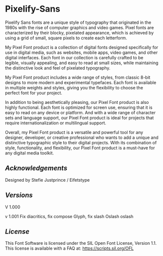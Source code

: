 # Pixelify-Sans
Pixelify Sans fonts are a unique style of typography that originated in the 1980s with the rise of computer graphics and video games. Pixel fonts are characterized by their blocky, pixelated appearance, which is achieved by using a grid of small, square pixels to create each letterform.

My Pixel Font product is a collection of digital fonts designed specifically for use in digital media, such as websites, mobile apps, video games, and other digital interfaces. Each font in our collection is carefully crafted to be legible, visually appealing, and easy to read at small sizes, while maintaining the distinctive look and feel of pixelated typography.

My Pixel Font product includes a wide range of styles, from classic 8-bit designs to more modern and experimental typefaces. Each font is available in multiple weights and styles, giving you the flexibility to choose the perfect font for your project.

In addition to being aesthetically pleasing, our Pixel Font product is also highly functional. Each font is optimized for screen use, ensuring that it is easy to read on any device or platform. And with a wide range of character sets and language support, our Pixel Font product is ideal for projects that require internationalization or multilingual support.

Overall, my Pixel Font product is a versatile and powerful tool for any designer, developer, or creative professional who wants to add a unique and distinctive typographic style to their digital projects. With its combination of style, functionality, and flexibility, our Pixel Font product is a must-have for any digital media toolkit.
## ***Acknowledgements***
Designed by Stefie Justprince / Eifetstype

## ***Versions***
V 1.000

v 1.001 Fix diacritics, fix compose Glyph, fix slash Oslash oslash 

## ***License***
This Font Software is licensed under the SIL Open Font License, Version 1.1. This license is available with a FAQ at: https://scripts.sil.org/OFL
